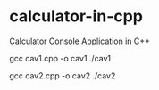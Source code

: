 # calculator-in-cpp
Calculator Console Application in C++

gcc cav1.cpp -o cav1
./cav1

gcc cav2.cpp -o cav2
./cav2
